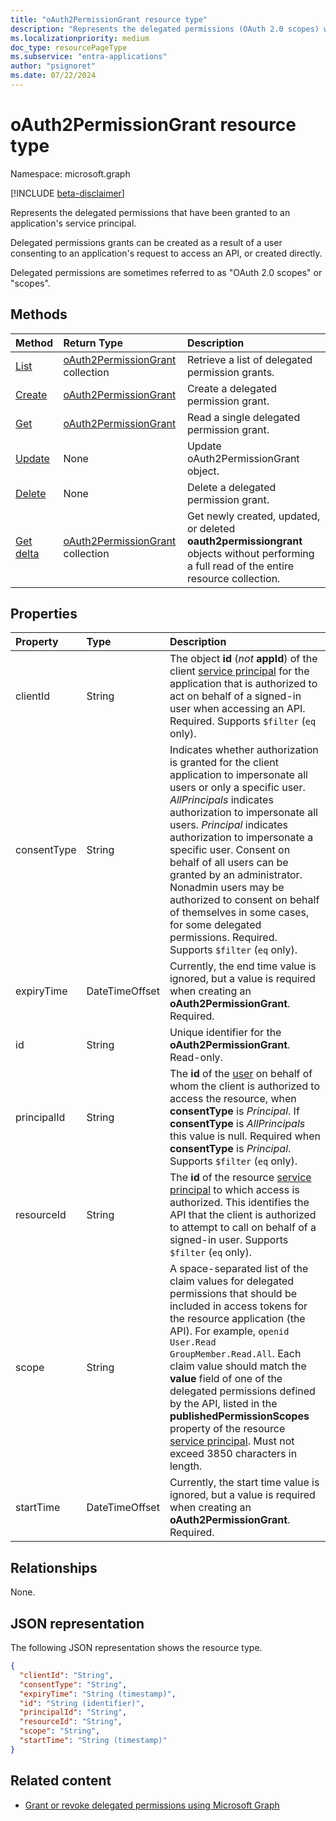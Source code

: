 ```yaml
---
title: "oAuth2PermissionGrant resource type"
description: "Represents the delegated permissions (OAuth 2.0 scopes) which have been granted to an application, often as a result of user or admin consent process."
ms.localizationpriority: medium
doc_type: resourcePageType
ms.subservice: "entra-applications"
author: "psignoret"
ms.date: 07/22/2024
---
```


# oAuth2PermissionGrant resource type

Namespace: microsoft.graph

[!INCLUDE [beta-disclaimer](../../includes/beta-disclaimer.md)]

Represents the delegated permissions that have been granted to an application's service principal.

Delegated permissions grants can be created as a result of a user consenting to an application's request to access an API, or created directly.

Delegated permissions are sometimes referred to as "OAuth 2.0 scopes" or "scopes".

## Methods

| Method | Return Type | Description |
|:---------------|:--------|:----------|
| [List](../api/oauth2permissiongrant-list.md) | [oAuth2PermissionGrant](oauth2permissiongrant.md) collection | Retrieve a list of delegated permission grants. |
| [Create](../api/oauth2permissiongrant-post.md) | [oAuth2PermissionGrant](oauth2permissiongrant.md) | Create a delegated permission grant. |
| [Get](../api/oauth2permissiongrant-get.md) | [oAuth2PermissionGrant](oauth2permissiongrant.md)  | Read a single delegated permission grant.|
| [Update](../api/oauth2permissiongrant-update.md) | None | Update oAuth2PermissionGrant object. |
| [Delete](../api/oauth2permissiongrant-delete.md) | None  | Delete a delegated permission grant. |
| [Get delta](../api/oauth2permissiongrant-delta.md) | [oAuth2PermissionGrant](oauth2permissiongrant.md) collection |Get newly created, updated, or deleted **oauth2permissiongrant** objects without performing a full read of the entire resource collection. |

## Properties

| Property | Type | Description |
|:---------------|:--------|:----------|
| clientId | String | The object **id** (*not* **appId**) of the client [service principal](serviceprincipal.md) for the application that is authorized to act on behalf of a signed-in user when accessing an API. Required. Supports `$filter` (`eq` only). |
| consentType | String | Indicates whether authorization is granted for the client application to impersonate all users or only a specific user. *AllPrincipals* indicates authorization to impersonate all users. *Principal* indicates authorization to impersonate a specific user. Consent on behalf of all users can be granted by an administrator. Nonadmin users may be authorized to consent on behalf of themselves in some cases, for some delegated permissions. Required. Supports `$filter` (`eq` only). |
| expiryTime | DateTimeOffset | Currently, the end time value is ignored, but a value is required when creating an **oAuth2PermissionGrant**. Required. |
| id | String | Unique identifier for the **oAuth2PermissionGrant**. Read-only.|
| principalId | String | The **id** of the [user](user.md) on behalf of whom the client is authorized to access the resource, when **consentType** is *Principal*. If **consentType** is *AllPrincipals* this value is null. Required when **consentType** is *Principal*. Supports `$filter` (`eq` only). |
| resourceId | String | The **id** of the resource [service principal](serviceprincipal.md) to which access is authorized. This identifies the API that the client is authorized to attempt to call on behalf of a signed-in user. Supports `$filter` (`eq` only). |
| scope | String | A space-separated list of the claim values for delegated permissions that should be included in access tokens for the resource application (the API). For example, `openid User.Read GroupMember.Read.All`. Each claim value should match the **value** field of one of the delegated permissions defined by the API, listed in the **publishedPermissionScopes** property of the resource [service principal](serviceprincipal.md). Must not exceed 3850 characters in length.|
| startTime | DateTimeOffset | Currently, the start time value is ignored, but a value is required when creating an **oAuth2PermissionGrant**. Required. |


## Relationships
None.

## JSON representation

The following JSON representation shows the resource type.

<!-- {
  "blockType": "resource",
  "optionalProperties": [

  ],
  "@odata.type": "microsoft.graph.oAuth2PermissionGrant"
}-->

```json
{
  "clientId": "String",
  "consentType": "String",
  "expiryTime": "String (timestamp)",
  "id": "String (identifier)",
  "principalId": "String",
  "resourceId": "String",
  "scope": "String",
  "startTime": "String (timestamp)"
}
```

## Related content

+ [Grant or revoke delegated permissions using Microsoft Graph](/graph/permissions-grant-via-msgraph?pivots=grant-delegated-permissions)


<!-- uuid: 8fcb5dbc-d5aa-4681-8e31-b001d5168d79
2015-10-25 14:57:30 UTC -->
<!--
{
  "type": "#page.annotation",
  "description": "oAuth2PermissionGrant resource",
  "keywords": "",
  "section": "documentation",
  "tocPath": "",
  "suppressions": []
}
-->


